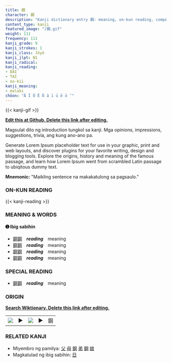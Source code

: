 ```yaml
---
title: 鋼
character: 鋼
description: "Kanji dictionary entry 鋼: meaning, on-kun reading, compounds, origin, related kanji"
content_type: kanji
featured_image: "/鋼.gif"
weight: 111
frequency: 111
kanji_grade: 9
kanji_strokes: 1
kanji_class: Jōyō
kanji_jlpt: N1
kanji_radical: 
kanji_reading: 
- DAI
- TAI
- oo-kii
kanji_meaning:
- malaki
chōon: "Ā Ī Ū Ē Ō ā ī ū ē ō ’"
---
```

[//]: # (Don't edit the line below. Kanji animated GIF code is automatically generated.)
{{< kanji-gif >}}

[//]: # (Edit below this line.)

**[Edit this at Github. Delete this link after editing.](https://github.com/tim0g/tim/tree/main/content/kanji/鋼/index.md)**

Magsulat dito ng introduction tungkol sa kanji. Mga opinions, impressions, suggestions, trivia, ang kung ano-ano pa.

Generate Lorem Ipsum placeholder text for use in your graphic, print and web layouts, and discover plugins for your favorite writing, design and blogging tools. Explore the origins, history and meaning of the famous passage, and learn how Lorem Ipsum went from scrambled Latin passage to ubiqitous dummy text.
 
**Mnemonic:** "Maikling sentence na makakatulong sa pagsaulo."

### ON-KUN READING

[//]: # (Don't edit the line below. ON-KUN READING code is automatically generated.)
{{< kanji-reading >}}

### MEANING & WORDS

#### ➊ **Ibig sabihin**
  - [鋼](../鋼)[鋼](../鋼)　***reading***　meaning
  - [鋼](../鋼)[鋼](../鋼)　***reading***　meaning
  - [鋼](../鋼)[鋼](../鋼)　***reading***　meaning
  - [鋼](../鋼)[鋼](../鋼)　***reading***　meaning

### SPECIAL READING
  - [鋼](../鋼)[鋼](../鋼)　***reading***　meaning

### ORIGIN

**[Search Wiktionary. Delete this link after editing.](https://wiktionary.org/wiki/鋼)**
<table class="kanji-table"><tr><td>
<img src="60px-鋼-bronze.svg.png">
</td><td>▶</td><td>
<img src="60px-鋼-oracle.svg.png">
</td><td>▶</td>
<td class="kanji-origin">鋼</td>
</tr></table>

### RELATED KANJI
- Miyembro ng pamilya: [父](../父) [母](../母) [鋼](../鋼) [弟](../弟) [鋼](../鋼) [娘](../娘)
- Magkatulad ng ibig sabihin: [日](../日)
